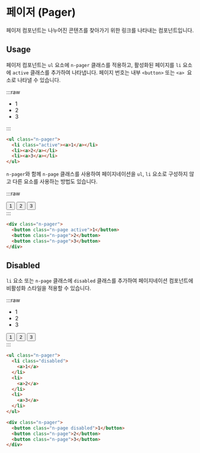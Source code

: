 <script setup></script>

# 페이저 (Pager)

페이저 컴포넌트는 나누어진 콘텐츠를 찾아가기 위한 링크를 나타내는 컴포넌트입니다.

<QuickLinks :componentName="'pager'"/>

## Usage

페이저 컴포넌트는 `ul` 요소에 `n-pager` 클래스를 적용하고, 활성화된 페이지를 `li` 요소에 `active` 클래스를 추가하여 나타냅니다. 페이지 번호는 내부 `<button>` 또는 `<a> `요소로 나타낼 수 있습니다.

:::raw
<ExampleSection>

<ul class="n-pager">
  <li class="active"><a>1</a></li>
  <li><a>2</a></li>
  <li><a>3</a></li>
</ul>
</ExampleSection>
:::

```html
<ul class="n-pager">
  <li class="active"><a>1</a></li>
  <li><a>2</a></li>
  <li><a>3</a></li>
</ul>
```

`n-pager`와 함께 `n-page` 클래스를 사용하여 페이지네이션을 `ul`, `li` 요소로 구성하지 않고 다른 요소를 사용하는 방법도 있습니다.

:::raw
<ExampleSection>

<div class="n-pager">
  <button class="n-page active">1</button>
  <button class="n-page">2</button>
  <button class="n-page">3</button>
</div>
</ExampleSection>
:::

```html
<div class="n-pager">
  <button class="n-page active">1</button>
  <button class="n-page">2</button>
  <button class="n-page">3</button>
</div>
```

## Disabled

`li` 요소 또는 `n-page` 클래스에 `disabled` 클래스를 추가하여 페이지네이션 컴포넌트에 비활성화 스타일을 적용할 수 있습니다.

:::raw
<ExampleSection class="flex-direction:column align-items:center gap:4">

<ul class="n-pager">
  <li class="disabled">
    <a>1</a>
  </li>
  <li>
    <a>2</a>
  </li>
  <li>
    <a>3</a>
  </li>
</ul>

<div class="n-pager">
  <button class="n-page disabled">
    1
  </button>
  <button class="n-page">
    2
  </button>
  <button class="n-page">
    3
  </button>
</div>
</ExampleSection>
:::

```html
<ul class="n-pager">
  <li class="disabled">
    <a>1</a>
  </li>
  <li>
    <a>2</a>
  </li>
  <li>
    <a>3</a>
  </li>
</ul>

<div class="n-pager">
  <button class="n-page disabled">1</button>
  <button class="n-page">2</button>
  <button class="n-page">3</button>
</div>
```

<QuickLinks :componentName="'Pager'"/>
